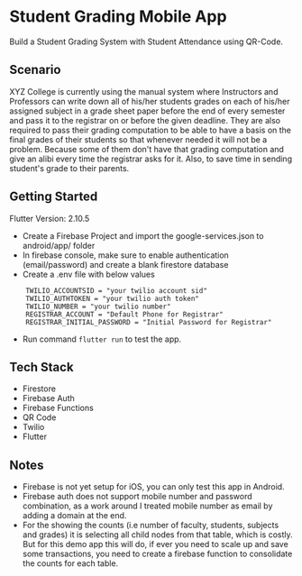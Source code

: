 # Student Grading Mobile App

Build a Student Grading System with Student Attendance using QR-Code.

## Scenario

XYZ College is currently using the manual system where Instructors and Professors can
write down all of his/her students grades on each of his/her assigned subject in a grade sheet
paper before the end of every semester and pass it to the registrar on or before the given
deadline. They are also required to pass their grading computation to be able to have a basis
on the final grades of their students so that whenever needed it will not be a problem. Because
some of them don't have that grading computation and give an alibi every time the registrar
asks for it. Also, to save time in sending student's grade to their parents.

## Getting Started

Flutter Version: 2.10.5

- Create a Firebase Project and import the google-services.json to android/app/ folder
- In firebase console, make sure to enable authentication (email/password) and create a blank firestore database
- Create a .env file with below values

```
    TWILIO_ACCOUNTSID = "your twilio account sid"
    TWILIO_AUTHTOKEN = "your twilio auth token"
    TWILIO_NUMBER = "your twilio number"
    REGISTRAR_ACCOUNT = "Default Phone for Registrar"
    REGISTRAR_INITIAL_PASSWORD = "Initial Password for Registrar"
```

- Run command `flutter run` to test the app.

## Tech Stack

- Firestore
- Firebase Auth
- Firebase Functions
- QR Code
- Twilio
- Flutter

## Notes

- Firebase is not yet setup for iOS, you can only test this app in Android.
- Firebase auth does not support mobile number and password combination, as a work around I treated mobile number as email by adding a domain at the end.
- For the showing the counts (i.e number of faculty, students, subjects and grades) it is selecting all child nodes from that table, which is costly. But for this demo app this will do, if ever you need to scale up and save some transactions, you need to create a firebase function to consolidate the counts for each table.
